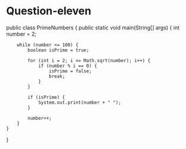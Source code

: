 # Question-eleven
public class PrimeNumbers {
    public static void main(String[] args) {
        int number = 2;

        while (number <= 100) {
            boolean isPrime = true;

            for (int i = 2; i <= Math.sqrt(number); i++) {
                if (number % i == 0) {
                    isPrime = false;
                    break;
                }
            }

            if (isPrime) {
                System.out.print(number + " ");
            }

            number++;
        }
    }
}
